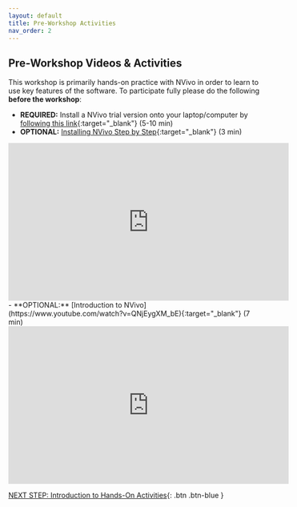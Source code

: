 ```yaml
---
layout: default
title: Pre-Workshop Activities
nav_order: 2
---
```

## Pre-Workshop Videos & Activities
This workshop is primarily hands-on practice with NVivo in order to learn to use key features of the software. To participate fully please do the following **before the workshop**:

- **REQUIRED:** Install a NVivo trial version onto your laptop/computer by [following this link](https://portal.mynvivo.com/shop/trial?plt=34.2.1.15.0&_ga=2.43385251.728014482.1607453245-1282095809.1600286856){:target="_blank"} (5-10 min)<br>
- **OPTIONAL:** [Installing NVivo Step by Step](https://www.youtube.com/watch?v=o8hqZ6i43dY){:target="_blank"} (3 min)<br>
<iframe width="560" height="315" src="https://www.youtube.com/embed/o8hqZ6i43dY" title="YouTube video player" frameborder="0" allow="accelerometer; autoplay; clipboard-write; encrypted-media; gyroscope; picture-in-picture" allowfullscreen></iframe>
- **OPTIONAL:** [Introduction to NVivo](https://www.youtube.com/watch?v=QNjEygXM_bE){:target="_blank"} (7 min)<br>
<iframe width="560" height="315" src="https://www.youtube.com/embed/QNjEygXM_bE" title="YouTube video player" frameborder="0" allow="accelerometer; autoplay; clipboard-write; encrypted-media; gyroscope; picture-in-picture" allowfullscreen></iframe>

[NEXT STEP: Introduction to Hands-On Activities](activities-intro.html){: .btn .btn-blue }

